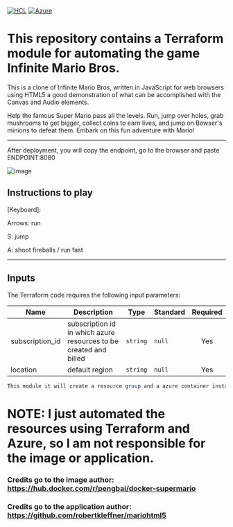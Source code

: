 [![HCL](https://img.shields.io/badge/language-HCL-blueviolet)](https://www.terraform.io/)
[![Azure](https://img.shields.io/badge/provider-Azure-blue)](https://registry.terraform.io/providers/hashicorp/azurerm/latest)

# This repository contains a Terraform module for automating the game Infinite Mario Bros.

This is a clone of Infinite Mario Bros, written in JavaScript for web browsers using HTML5 a good demonstration of what can be accomplished with the Canvas and Audio elements.

Help the famous Super Mario pass all the levels. Run, jump over holes, grab mushrooms to get bigger, collect coins to earn lives, and jump on Bowser's minions to defeat them. Embark on this fun adventure with Mario!

---

After deployment, you will copy the endpoint, go to the browser and paste ENDPOINT:8080

![image](https://user-images.githubusercontent.com/73967829/233539289-00074ee4-0635-4df5-81a3-8e2cb3a2a6dd.png)


## Instructions to play
[Keyboard]:

Arrows: run

S: jump

A: shoot fireballs / run fast

---

## Inputs
The Terraform code requires the following input parameters:

| Name | Description | Type | Standard | Required |
|------|-------------|------|---------|:--------:|
| subscription_id | subscription id in which azure resources to be created and billed | `string` | `null` | Yes |
| location | default region | `string` | `null` | Yes |

```powershell
This module it will create a resource group and a azure container instance.
```

# NOTE: I just automated the resources using Terraform and Azure, so I am not responsible for the image or application. 
### Credits go to the image author: https://hub.docker.com/r/pengbai/docker-supermario 
### Credits go to the application author: https://github.com/robertkleffner/mariohtml5
